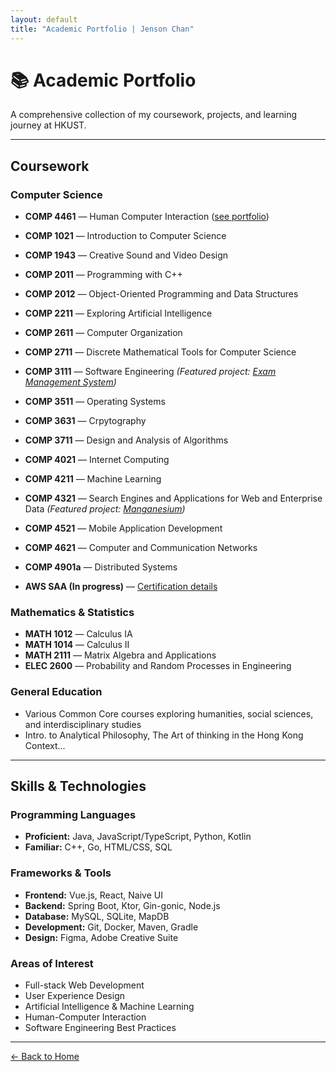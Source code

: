```yaml
---
layout: default
title: "Academic Portfolio | Jenson Chan"
---
```


# 📚 Academic Portfolio

A comprehensive collection of my coursework, projects, and learning journey at HKUST.

---

## Coursework

### Computer Science

- **COMP 4461** — Human Computer Interaction ([see portfolio](/comp4461-portfolio.html))
- **COMP 1021** — Introduction to Computer Science
- **COMP 1943** — Creative Sound and Video Design
- **COMP 2011** — Programming with C++
- **COMP 2012** — Object-Oriented Programming and Data Structures
- **COMP 2211** — Exploring Artificial Intelligence
- **COMP 2611** — Computer Organization
- **COMP 2711** — Discrete Mathematical Tools for Computer Science
- **COMP 3111** — Software Engineering *(Featured project: [Exam Management System](https://github.com/waydxd/COMP3111-Project))*
- **COMP 3511** — Operating Systems
- **COMP 3631** — Crpytography
- **COMP 3711** — Design and Analysis of Algorithms
- **COMP 4021** — Internet Computing
- **COMP 4211** — Machine Learning
- **COMP 4321** — Search Engines and Applications for Web and Enterprise Data *(Featured project: [Manganesium](https://github.com/waydxd/Manganesium))*
- **COMP 4521** — Mobile Application Development
- **COMP 4621** — Computer and Communication Networks
- **COMP 4901a** — Distributed Systems

- **AWS SAA (In progress)** — [Certification details](/aws-saa.html)

### Mathematics & Statistics

- **MATH 1012** — Calculus IA
- **MATH 1014** — Calculus II
- **MATH 2111** — Matrix Algebra and Applications
- **ELEC 2600** — Probability and Random Processes in Engineering

### General Education

- Various Common Core courses exploring humanities, social sciences, and interdisciplinary studies
- Intro. to Analytical Philosophy, The Art of thinking in the Hong Kong Context...

---

## Skills & Technologies

### Programming Languages

- **Proficient:** Java, JavaScript/TypeScript, Python, Kotlin
- **Familiar:** C++, Go, HTML/CSS, SQL

### Frameworks & Tools

- **Frontend:** Vue.js, React, Naive UI
- **Backend:** Spring Boot, Ktor, Gin-gonic, Node.js
- **Database:** MySQL, SQLite, MapDB
- **Development:** Git, Docker, Maven, Gradle
- **Design:** Figma, Adobe Creative Suite

### Areas of Interest

- Full-stack Web Development
- User Experience Design
- Artificial Intelligence & Machine Learning
- Human-Computer Interaction
- Software Engineering Best Practices

---

[← Back to Home](/)
